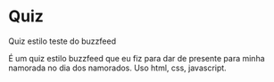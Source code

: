# Quiz
Quiz estilo teste do buzzfeed

É um quiz estilo buzzfeed que eu fiz para dar de presente para minha namorada no dia dos namorados.
Uso html, css, javascript.

